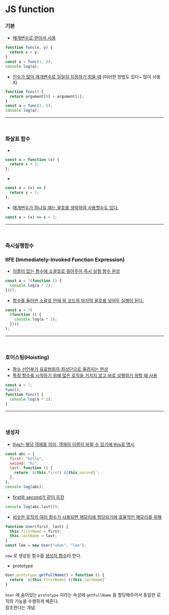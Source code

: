# JS function

### 기본

- <u>매개변수로 받아서 사용</u>

```javascript
function func(x, y) {
  return x + y;
}
const a = func(1, 3);
console.log(a);
```

- <u>인수가 많아 매개변수로 일일히 지정하기 힘들 때</u> (이러한 방법도 있다~ 많이 사용 X)

```javascript
function func() {
  return argument[0] + argument[1];
}
const a = func(1, 3);
console.log(a);
```

---

<br/>

### 화살표 함수

-

```javascript
const a = function (x) {
  return x + 2;
};
```

-

```javascript
const a = (x) => {
  return x + 2;
};
```

- <u>매개변수가 하나일 때는 괄호를 생략하여 사용할수도 있다.</u>

```javascript
const a = (x) => x + 2;
```

---

<br/>

### 즉시실행함수

### IIFE (Immediately-Invoked Function Expression)

- <u>이름이 없는 함수에 소괄호로 묶어주어 즉시 실행 함수 완성</u>

```javascript
const a = 7(function () {
  console.log(a * 2);
})();
```

- <u>함수를 둘러싼 소괄호 안에 위 코드의 마지막 괄호를 넣어두 실행이 된다.</u>

```javascript
const a = 7(
  (function () {
    console.log(a * 2);
  })()
);
```

---

<br/>

### 호이스팅(Hoisting)

- <u>함수 선언부가 유효범위의 최상단으로 올려지는 현상</u>
- <u>특정 함수를 시작하기 위해 많은 로직을 거치지 않고 바로 실행하기 위할 때 사용</u>

```javascript
const a = 7;
func();
function func() {
  console.log(a * 2);
}
```

---

<br/>

### 생성자

- <u>this는 해당 객체를 의미, 객체의 이름이 바뀔 수 있기에 this로 명시</u>

```javascript
const abc = {
  first: "hello",
  second: "hi",
  last: function () {
    return `${this.first} ${this.second}`;
  },
};
console.log(abc);
```

- <u>first와 second가 같이 등장</u>

```javascript
console.log(abc.last());
```

- <u> 비슷한 로직의 여러 함수가 사용되면 메모리에 할당되기에 효율적인 메모리를 위해</u>

```javascript
function User(first, last) {
  this.firstName = first;
  this.lastName = last;
}
const lee = new User("uhan", "lee");
```

`new` 로 생성된 함수를 <u>생성자 함수</u>라 한다.

- prototype

```javascript
User.prototype.getFullName() = function () {
  return `${this.firstName} ${this.lastName}`
}
```

`User` 에 숨어있는 `prototype` 이라는 속성에 `getFullName` 을 할당해주어서 동일한 로직의 기능을 수행하게 해준다.  
참조한다는 개념.
